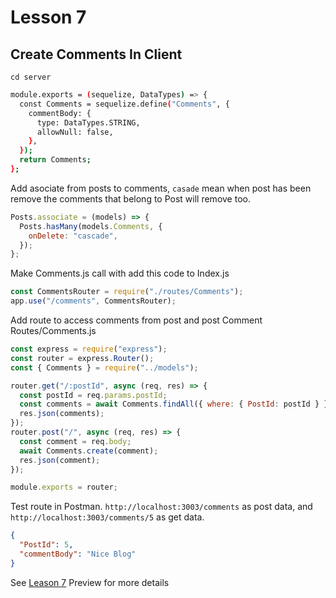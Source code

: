 # Lesson 7

## Create Comments In Client
`cd server`


```bash
module.exports = (sequelize, DataTypes) => {
  const Comments = sequelize.define("Comments", {
    commentBody: {
      type: DataTypes.STRING,
      allowNull: false,
    },
  });
  return Comments;
};
```

Add asociate from posts to comments, `casade` mean when post has been remove the comments that belong to Post will remove too.

```javascript
Posts.associate = (models) => {
  Posts.hasMany(models.Comments, {
    onDelete: "cascade",
  });
};
```

Make Comments.js call with add this code to Index.js

```javascript
const CommentsRouter = require("./routes/Comments");
app.use("/comments", CommentsRouter);
```

Add route to access comments from post and post Comment
Routes/Comments.js

```javascript
const express = require("express");
const router = express.Router();
const { Comments } = require("../models");

router.get("/:postId", async (req, res) => {
  const postId = req.params.postId;
  const comments = await Comments.findAll({ where: { PostId: postId } });
  res.json(comments);
});
router.post("/", async (req, res) => {
  const comment = req.body;
  await Comments.create(comment);
  res.json(comment);
});

module.exports = router;
```

Test route in Postman.
`http://localhost:3003/comments` as post data, and `http://localhost:3003/comments/5` as get data.

```json
{
  "PostId": 5,
  "commentBody": "Nice Blog"
}
```

See [Leason 7](https://lesson2.com) Preview for more details
